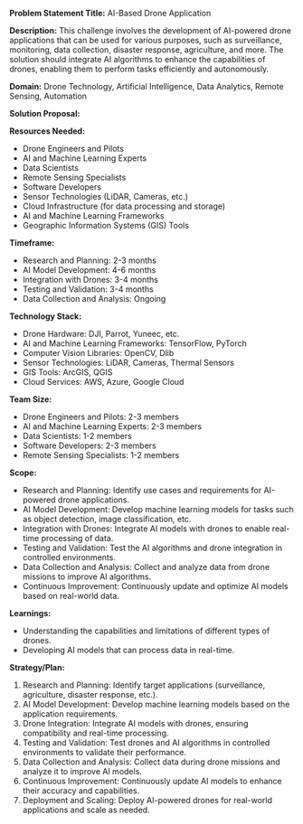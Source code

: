 **Problem Statement Title:** AI-Based Drone Application

**Description:** This challenge involves the development of AI-powered drone applications that can be used for various purposes, such as surveillance, monitoring, data collection, disaster response, agriculture, and more. The solution should integrate AI algorithms to enhance the capabilities of drones, enabling them to perform tasks efficiently and autonomously.

**Domain:** Drone Technology, Artificial Intelligence, Data Analytics, Remote Sensing, Automation

**Solution Proposal:**

**Resources Needed:**
- Drone Engineers and Pilots
- AI and Machine Learning Experts
- Data Scientists
- Remote Sensing Specialists
- Software Developers
- Sensor Technologies (LiDAR, Cameras, etc.)
- Cloud Infrastructure (for data processing and storage)
- AI and Machine Learning Frameworks
- Geographic Information Systems (GIS) Tools

**Timeframe:**
- Research and Planning: 2-3 months
- AI Model Development: 4-6 months
- Integration with Drones: 3-4 months
- Testing and Validation: 3-4 months
- Data Collection and Analysis: Ongoing

**Technology Stack:**
- Drone Hardware: DJI, Parrot, Yuneec, etc.
- AI and Machine Learning Frameworks: TensorFlow, PyTorch
- Computer Vision Libraries: OpenCV, Dlib
- Sensor Technologies: LiDAR, Cameras, Thermal Sensors
- GIS Tools: ArcGIS, QGIS
- Cloud Services: AWS, Azure, Google Cloud

**Team Size:**
- Drone Engineers and Pilots: 2-3 members
- AI and Machine Learning Experts: 2-3 members
- Data Scientists: 1-2 members
- Software Developers: 2-3 members
- Remote Sensing Specialists: 1-2 members

**Scope:**
- Research and Planning: Identify use cases and requirements for AI-powered drone applications.
- AI Model Development: Develop machine learning models for tasks such as object detection, image classification, etc.
- Integration with Drones: Integrate AI models with drones to enable real-time processing of data.
- Testing and Validation: Test the AI algorithms and drone integration in controlled environments.
- Data Collection and Analysis: Collect and analyze data from drone missions to improve AI algorithms.
- Continuous Improvement: Continuously update and optimize AI models based on real-world data.

**Learnings:**
- Understanding the capabilities and limitations of different types of drones.
- Developing AI models that can process data in real-time.

**Strategy/Plan:**
1. Research and Planning: Identify target applications (surveillance, agriculture, disaster response, etc.).
2. AI Model Development: Develop machine learning models based on the application requirements.
3. Drone Integration: Integrate AI models with drones, ensuring compatibility and real-time processing.
4. Testing and Validation: Test drones and AI algorithms in controlled environments to validate their performance.
5. Data Collection and Analysis: Collect data during drone missions and analyze it to improve AI models.
6. Continuous Improvement: Continuously update AI models to enhance their accuracy and capabilities.
7. Deployment and Scaling: Deploy AI-powered drones for real-world applications and scale as needed.